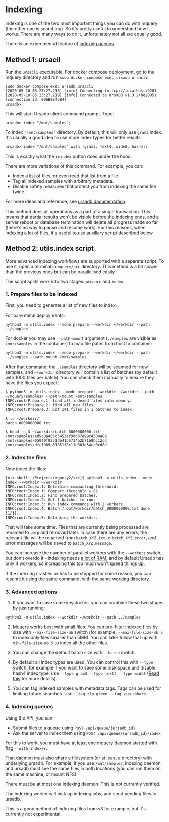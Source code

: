 # Indexing

Indexing is one of the two most important things you can do with mquery
(the other one is searching). So it's pretty useful to understand how it works.
There are many ways to do it, unfortunately not all are equally good.

There is an experimental feature of [indexing queues](4--indexing-queues).

## Method 1: ursacli

Run the `ursacli` executable. For docker compose deployment, go to the mquery
directory and run `sudo docker compose exec ursadb ursacli`:

```
sudo docker compose exec ursadb ursacli
[2020-05-10 05:23:27.216] [info] Connecting to tcp://localhost:9281
[2020-05-10 05:23:27.219] [info] Connected to UrsaDB v1.3.2+be20951 (connection id: 006B8B45B4)
ursadb>
```

This will start Ursadb client command prompt. Type:

```
ursadb> index "/mnt/samples";
```

To index `"/mnt/samples"` directory. By default, this will only use `gram3` index.
It's usually a good idea to use more index types for better results:


```
ursadb> index "/mnt/samples" with [gram3, text4, wide8, hash4];
```

This is exactly what the `reindex` button does under the hood.

There are more variations of this command. For example, you can:
 - Index a list of files, or even read that list from a file. 
 - Tag all indexed samples with arbitrary metadata.
 - Disable safety measures that protect you from indexing the same file twice.

For more ideas and reference, see
[ursadb documentation](https://github.com/CERT-Polska/ursadb).

This method does all operations as a part of a single transaction.
This means that partial results won't be visible before the indexing ends, and
a server reboot or database termination will delete all progress made so far
(there's no way to pause and resume work). For this reasons, when indexing
a lot of files, it's useful to use auxillary script described below.

## Method 2: utils.index script

More advanced indexing workflows are supported with a separate script. To use
it, open a terminal in `mquery/src` directory. This method is a bit slower
than the previous ones but can be parallelised easily.

The script splits work into two stages: `prepare` and `index`.

### 1. Prepare files to be indexed

First, you need to generate a list of new files to index.

For bare metal deployments:
```
python3 -m utils.index --mode prepare --workdir ~/workdir --path ../samples
```

For docker you may use `--path-mount` argument (`./samples` are visible as
`/mnt/samples` in the container) to map file paths from host to container:
```
python3 -m utils.index --mode prepare --workdir ~/workdir --path ../samples --path-mount /mnt/samples
```

After that command, the `./samples` directory will be scanned for new samples,
and `~/workdir` directory will contain a list of batches (by default with
1000 files per batch). You can check them manually to ensure they have the files
you expect:

```
$ python3 -m utils.index --mode prepare --workdir ~/workdir --path ~/mquery/samples/ --path-mount /mnt/samples
INFO:root:Prepare.1: load all indexed files into memory.
INFO:root:Prepare.2: find all new files.
INFO:root:Prepare.3: Got 141 files in 1 batches to index.

$ ls ~/workdir/
batch_0000000000.txt

$ head -n 3 ~/workdir/batch_0000000000.txt
/mnt/samples/ad9c8a455c5453ef9dd37e99c4584a09
/mnt/samples/059f0f0231db41b5734a2b71b9bc12cd
/mnt/samples/dfcf969c31851f8c11d801d54cc0cd8d
```

### 2. Index the files

Now index the files:

```
[nix-shell:~/Projects/mquery2/src]$ python3 -m utils.index --mode index --workdir ~/workdir
INFO:root:Index.1: Determine compacting threshold.
INFO:root:Index.1: Compact threshold = 82.
INFO:root:Index.2: Find prepared batches.
INFO:root:Index.2: Got 1 batches to run.
INFO:root:Index.3: Run index commands with 2 workers.
INFO:root:Index.4: Batch /root/workdir/batch_0000000000.txt done [1/1].
INFO:root:Index.5: Unlinking the workdir.
```

That will take some time. Files that are currently being processed are renamed to `.wip`
and removed later. In case there are any errors, the relevant file
will be renamed from `batch_XYZ.txt` to `batch_XYZ.error`, and error messages will
be saved to `batch_XYZ.message`.

You can increase the number of parallel workers with the `--workers` switch,
but don't overdo it - indexing needs
[a lot of RAM](https://cert-polska.github.io/ursadb/docs/limits.html), and by
default Ursadb has only 4 workers, so increasing this too much won't speed
things up.

If the indexing crashes or has to be stopped for some reason, you can resume it
using the same command, with the same working directory.

### 3. Advanced options

1. If you want to save some keystrokes, you can combine these two stages by
just running:

```
python3 -m utils.index --workdir ~/workdir --path ../samples
```

2. Mquery works best with small files. You can pre-filter indexed files by size
with `--max-file-size-mb` switch (for example, `--max-file-size-mb 5` to index only
files smaller than 5MB). You can later follow that up with `--min-file-size-mb 5`
to index all the other files.

3. You can change the default batch size with `--batch` switch

4. By default all index types are used. You can control this with `--type` switch,
for example if you want to save some disk space and disable hash4 index type, use
`--type gram3 --type text4 --type wide8`
([Read this](https://github.com/CERT-Polska/ursadb/blob/master/docs/indextypes.md) for
more details).

5. You can tag indexed samples with metadata tags. Tags can be used for limiting
future searches. Use `--tag tlp:green --tag virusshare`.

### 4. Indexing queues

Using the API, you can:
* Submit files to a queue using `POST /api/queue/{ursadb_id}`
* Ask the server to index them using `POST /api/queue/{ursadb_id}/index`

For this to work, you must have at least one mquery daemon started with flag
`--with-indexer`.

That daemon must also share a filesystem (or at least a directory) with underlying
ursadb. For example, if you use `/mnt/samples`, indexing daemon and ursadb must see
the same files in both locations (you can run them on the same machine, or mount NFS).

There must be at most one indexing daemon. This is not currently verified.

The indexing worker will pick up indexing jobs, and send pending files to ursadb.

This is a good method of indexing files from s3 for example, but it's currently not
experimental.
